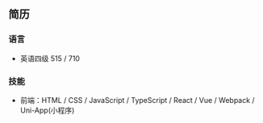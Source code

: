## 简历

### 语言
- 英语四级 515 / 710

### 技能
- 前端：HTML / CSS / JavaScript / TypeScript / React / Vue / Webpack / Uni-App(小程序)

